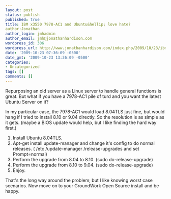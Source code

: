 ```yaml
---
layout: post
status: publish
published: true
title: IBM x3550 7978-AC1 and Ubuntu&hellip; love hate?
author:Jonathan
author_login: jmhadmin
author_email: jmh@jonathanhardison.com
wordpress_id: 306
wordpress_url: http://www.jonathanhardison.com/index.php/2009/10/23/ibm-x3550-7978-ac1-and-ubuntu-love-hate/
date: '2009-10-23 07:36:09 -0500'
date_gmt: '2009-10-23 13:36:09 -0500'
categories:
- Uncategorized
tags: []
comments: []
---
```

Repurposing an old server as a Linux server to handle general functions is great. But what if you have a 7978-AC1 pile of turd and you want the latest Ubuntu Server on it?

In my particular case, the 7978-AC1 would load 8.04TLS just fine, but would hang if I tried to install 8.10 or 9.04 directly. So the resolution is as simple as it gets. (maybe a BIOS update would help, but I like finding the hard way first.)

1. Install Ubuntu 8.04TLS.
2. Apt-get install update-manager and change it's config to do normal releases. ( /etc /update-manager /release-upgrades and set Prompt=normal)
3. Perform the upgrade from 8.04 to 8.10. (sudo do-release-upgrade)
4. Perform the upgrade from 8.10 to 9.04. (sudo do-release-upgrade)
5. Enjoy.

That's the long way around the problem; but I like knowing worst case scenarios.
Now move on to your GroundWork Open Source install and be happy.
